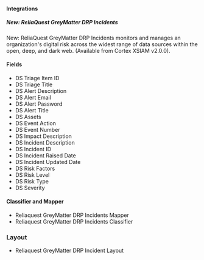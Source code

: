 
#### Integrations

##### New: ReliaQuest GreyMatter DRP Incidents

New: ReliaQuest GreyMatter DRP Incidents monitors and manages an organization's digital risk across the widest range of data sources within the open, deep, and dark web. (Available from Cortex XSIAM v2.0.0).

#### Fields

- DS Triage Item ID
- DS Triage Title
- DS Alert Description
- DS Alert Email
- DS Alert Password
- DS Alert Title
- DS Assets
- DS Event Action
- DS Event Number
- DS Impact Description
- DS Incident Description
- DS Incident ID
- DS Incident Raised Date
- DS Incident Updated Date
- DS Risk Factors
- DS Risk Level
- DS Risk Type
- DS Severity

#### Classifier and Mapper 

- Reliaquest GreyMatter DRP Incidents Mapper
- Reliaquest GreyMatter DRP Incidents Classifier

### Layout

- Reliaquest GreyMatter DRP Incident Layout
